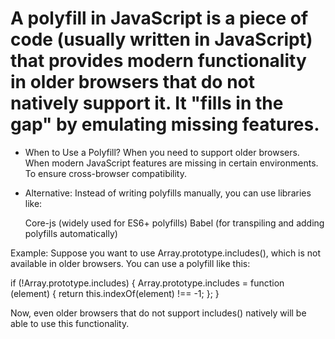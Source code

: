 # A polyfill in JavaScript is a piece of code (usually written in JavaScript) that provides modern functionality in older browsers that do not natively support it. It "fills in the gap" by emulating missing features.

* When to Use a Polyfill?
    When you need to support older browsers.
    When modern JavaScript features are missing in certain environments.
    To ensure cross-browser compatibility.

* Alternative:
Instead of writing polyfills manually, you can use libraries like:

    Core-js (widely used for ES6+ polyfills)
    Babel (for transpiling and adding polyfills automatically)

Example:
Suppose you want to use Array.prototype.includes(), which is not available in older browsers. You can use a polyfill like this:

if (!Array.prototype.includes) {
  Array.prototype.includes = function (element) {
    return this.indexOf(element) !== -1;
  };
}

Now, even older browsers that do not support includes() natively will be able to use this functionality.